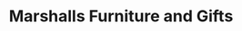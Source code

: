 ---
title: "Marshalls Furniture and Gifts"
url: /lovington/marshalls-furniture-and-gifts/
shop: furniture
---